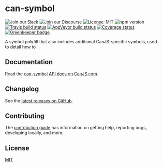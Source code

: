 # can-symbol

[![Join our Slack](https://img.shields.io/badge/slack-join%20chat-611f69.svg)](https://www.bitovi.com/community/slack?utm_source=badge&utm_medium=badge&utm_campaign=pr-badge&utm_content=badge)
[![Join our Discourse](https://img.shields.io/discourse/https/forums.bitovi.com/posts.svg)](https://forums.bitovi.com/?utm_source=badge&utm_medium=badge&utm_campaign=pr-badge&utm_content=badge)
[![License: MIT](https://img.shields.io/badge/license-MIT-blue.svg)](https://github.com/canjs/can-symbol/blob/master/LICENSE.md)
[![npm version](https://badge.fury.io/js/can-symbol.svg)](https://www.npmjs.com/package/can-symbol)
[![Travis build status](https://travis-ci.org/canjs/can-symbol.svg?branch=master)](https://travis-ci.org/canjs/can-symbol)
[![AppVeyor build status](https://ci.appveyor.com/api/projects/status/github/canjs/can-symbol?branch=master&svg=true)](https://ci.appveyor.com/project/matthewp/can-symbol)
[![Coverage status](https://coveralls.io/repos/github/canjs/can-symbol/badge.svg?branch=master)](https://coveralls.io/github/canjs/can-symbol?branch=master)
[![Greenkeeper badge](https://badges.greenkeeper.io/canjs/can-symbol.svg)](https://greenkeeper.io/)

A symbol polyfill that also includes additional CanJS-specific symbols, used to detail how to

## Documentation

Read the [can-symbol API docs on CanJS.com](https://canjs.com/doc/can-symbol.html).

## Changelog

See the [latest releases on GitHub](https://github.com/canjs/can-symbol/releases).

## Contributing

The [contribution guide](https://github.com/canjs/can-symbol/blob/master/CONTRIBUTING.md) has information on getting help, reporting bugs, developing locally, and more.

## License

[MIT](https://github.com/canjs/can-symbol/blob/master/LICENSE.md)
